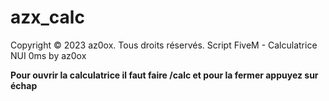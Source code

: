 # azx_calc
Copyright © 2023 az0ox. Tous droits réservés.
Script FiveM - Calculatrice NUI 0ms by az0ox

**Pour ouvrir la calculatrice il faut faire /calc et pour la fermer appuyez sur échap**

